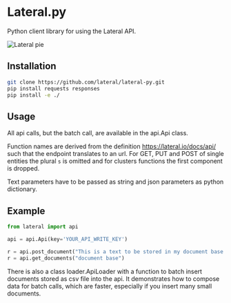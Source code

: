 # Lateral.py

Python client library for using the Lateral API.

![Lateral pie](https://i.imgur.com/464Q4vB.jpg)

## Installation

```bash
git clone https://github.com/lateral/lateral-py.git
pip install requests responses
pip install -e ./
```

## Usage

All api calls, but the batch call, are available in the api.Api class.

Function names are derived from the definition https://lateral.io/docs/api/ such that the endpoint translates to an url. For GET, PUT and POST of single entities the plural `s` is omitted and for clusters functions the first component is dropped.

Text parameters have to be passed as string and json parameters as python dictionary.

## Example

```python
from lateral import api

api = api.Api(key='YOUR_API_WRITE_KEY')

r = api.post_document("This is a text to be stored in my document base.")
r = api.get_documents("document base")
```

There is also a class loader.ApiLoader with a function to batch insert documents stored as csv file into the api. It demonstrates how to compose data for batch calls, which are faster, especially if you insert many small documents.
